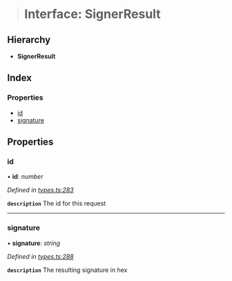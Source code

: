 > # Interface: SignerResult

## Hierarchy

* **SignerResult**

## Index

### Properties

* [id](_types_.signerresult.md#id)
* [signature](_types_.signerresult.md#signature)

## Properties

###  id

• **id**: *number*

*Defined in [types.ts:283](https://github.com/polkadot-js/api/blob/ebc2fbe/packages/api/src/types.ts#L283)*

**`description`** The id for this request

___

###  signature

• **signature**: *string*

*Defined in [types.ts:288](https://github.com/polkadot-js/api/blob/ebc2fbe/packages/api/src/types.ts#L288)*

**`description`** The resulting signature in hex